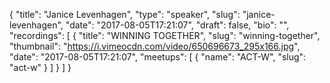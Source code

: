 {
  "title": "Janice Levenhagen",
  "type": "speaker",
  "slug": "janice-levenhagen",
  "date": "2017-08-05T17:21:07",
  "draft": false,
  "bio": "",
  "recordings": [
    {
      "title": "WINNING TOGETHER",
      "slug": "winning-together",
      "thumbnail": "https://i.vimeocdn.com/video/650696673_295x166.jpg",
      "date": "2017-08-05T17:21:07",
      "meetups": [
        {
          "name": "ACT-W",
          "slug": "act-w"
        }
      ]
    }
  ]
}